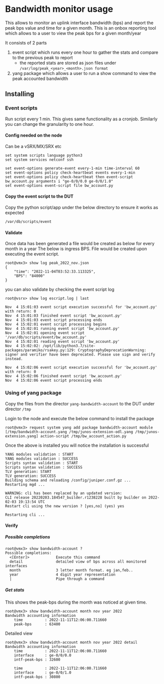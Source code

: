 # Bandwidth monitor usage 
This allows to monitor an uplink interface bandwidth (bps) and report the peak bps value and time for a given month. This is an onbox reporting tool which allows to a user to view the peak bps for a given month/year

It consists of 2 parts
1. event script which runs every one hour to gather the stats and compare to the previous peak to report
    - the reported stats are stored as json files under `/var/log/peak_<year>_<month>.json format`
2. yang package which allows a user to run a show command to view the peak accounted bandwidth

## Installing 

### Event scripts
Run script every 1 min. This gives same functionality as a cronjob. Similarly you can change the granularity to one hour.

#### Config needed on the node
Can be a vSRX/MX/SRX etc 

```
set system scripts language python3
set system services netconf ssh

set event-options generate-event every-1-min time-interval 60
set event-options policy check-heartbeat events every-1-min
set event-options policy check-heartbeat then event-script bw_account.py arguments i "ge-0/0/0.0 ge-0/0/1.0"
set event-options event-script file bw_account.py
```

#### Copy the event script to the DUT
Copy the python script/app under the below directory to ensure it works as expected 
```
/var/db/scripts/event
```

#### Validate
Once data has been generated a file would be created as below for every month in a year
The below is ingress BPS. File would be created upon executing the event script. 
```
root@vmx3> show log peak_2022_nov.json
{
    "time": "2022-11-04T03:52:33.113325",
    "BPS": "84000"
}
```

you can also validate by checking the event script log 

```
root@vsrx> show log escript.log | last

Nov  4 15:01:03 event script execution successful for 'bw_account.py' with return: 0
Nov  4 15:01:03 finished event script 'bw_account.py'
Nov  4 15:01:03 event script processing ends
Nov  4 15:02:01 event script processing begins
Nov  4 15:02:01 running event script 'bw_account.py'
Nov  4 15:02:01 opening event script '/var/db/scripts/event/bw_account.py'
Nov  4 15:02:01 reading event script 'bw_account.py'
Nov  4 15:02:02: /opt/lib/python3.7/site-packages/paramiko/rsakey.py:129: CryptographyDeprecationWarning: signer and verifier have been deprecated. Please use sign and verify instead.

Nov  4 15:02:06 event script execution successful for 'bw_account.py' with return: 0
Nov  4 15:02:06 finished event script 'bw_account.py'
Nov  4 15:02:06 event script processing ends
```

### Using of yang package
Copy the files from the director `yang-bandwidth-account` to the DUT under director `/tmp`  

Login to the node and execute the below command to install the package

```
root@vmx3> request system yang add package bandwidth-account module [/tmp/bandwidth-account.yang /tmp/junos-extension-odl.yang /tmp/junos-extension.yang] action-script /tmp/bw_account_action.py
```

Once the above is installed you will notice the installation is successful
```
YANG modules validation : START
YANG modules validation : SUCCESS
Scripts syntax validation : START
Scripts syntax validation : SUCCESS
TLV generation: START
TLV generation: SUCCESS
Building schema and reloading /config/juniper.conf.gz ...
Restarting mgd ...

WARNING: cli has been replaced by an updated version:
CLI release 20220203.184547_builder.r1238228 built by builder on 2022-02-03 19:13:54 UTC
Restart cli using the new version ? [yes,no] (yes) yes

Restarting cli ...
```
#### Verify

##### Possible completions
```
root@vmx3> show bandwidth-account ?
Possible completions:
  <[Enter]>            Execute this command
  detail               detailed view of bps across all monitored interfaces
  month                3 letter month format. eg jan,feb..
  year                 4 digit year representation
  |                    Pipe through a command
```

##### Get stats

This shows the peak-bps during the month was noticed at given time.

```
root@vmx3> show bandwidth-account month nov year 2022
Bandwidth accounting information
	time	      : 2022-11-11T12:06:00.711660
	peak-bps      : 63400
```

Detailed view

```
root@vmx3> show bandwidth-account month nov year 2022 detail
Bandwidth accounting information
	time	      : 2022-11-11T12:06:00.711660
	interface     : ge-0/0/0.0
	intf-peak-bps : 32600

	time	      : 2022-11-11T12:06:00.711660
	interface     : ge-0/0/1.0
	intf-peak-bps : 30800

```
